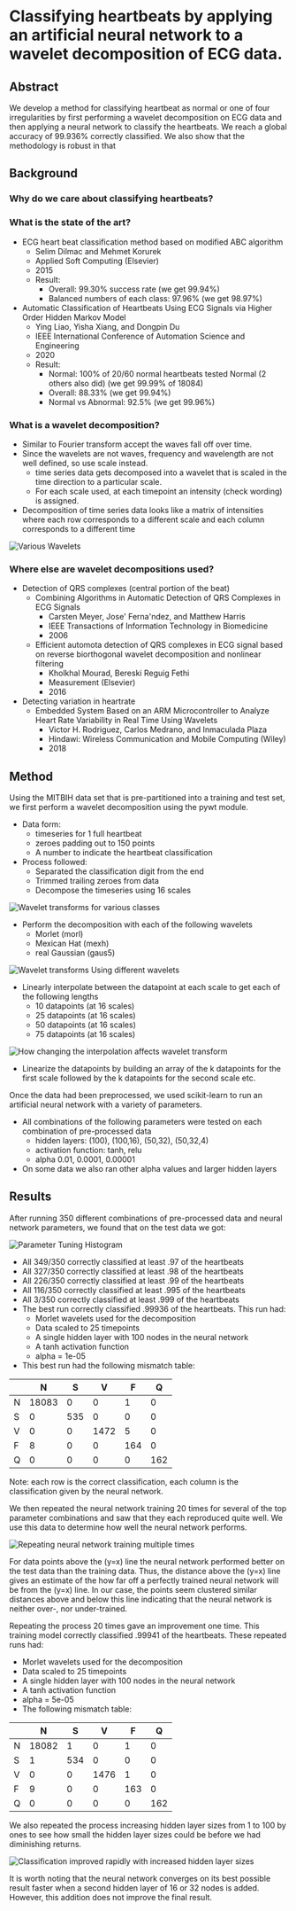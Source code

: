 # Classifying heartbeats by applying an artificial neural network to a wavelet decomposition of ECG data.

## Abstract

We develop a method for classifying heartbeat as normal or one of four irregularities by first performing a wavelet decomposition on ECG data and then applying a neural network to classify the heartbeats. We reach a global accuracy of 99.936% correctly classified. We also show that the methodology is robust in that 

## Background

### Why do we care about classifying heartbeats?

### What is the state of the art?

* ECG heart beat classification method based on modified ABC algorithm
  * Selim Dilmac and Mehmet Korurek
  * Applied Soft Computing (Elsevier)
  * 2015
  * Result:
    * Overall: 99.30% success rate (we get 99.94%)
    * Balanced numbers of each class: 97.96% (we get 98.97%)
* Automatic Classification of Heartbeats Using ECG Signals via Higher Order Hidden Markov Model
  * Ying Liao, Yisha Xiang, and Dongpin Du
  * IEEE International Conference of Automation Science and Engineering
  * 2020
  * Result:
    * Normal: 100% of 20/60 normal heartbeats tested Normal (2 others also did) (we get 99.99% of 18084)
    * Overall: 88.33% (we get 99.94%)
    * Normal vs Abnormal: 92.5% (we get 99.96%)

### What is a wavelet decomposition?

* Similar to Fourier transform accept the waves fall off over time.
* Since the wavelets are not waves, frequency and wavelength are not well defined, so use scale instead.
  * time series data gets decomposed into a wavelet that is scaled in the time direction to a particular scale.
  * For each scale used, at each timepoint an intensity (check wording) is assigned.
* Decomposition of time series data looks like a matrix of intensities where each row corresponds to a different scale and each column corresponds to a different time

![Various Wavelets](wavelets.png)

### Where else are wavelet decompositions used?

* Detection of QRS complexes (central portion of the beat)
  * Combining Algorithms in Automatic Detection of QRS Complexes in ECG Signals
    * Carsten Meyer, Jose' Ferna'ndez, and Matthew Harris
    * IEEE Transactions of Information Technology in Biomedicine
    * 2006
  * Efficient automota detection of QRS complexes in ECG signal based on reverse biorthogonal wavelet decomposition and nonlinear filtering
    * Kholkhal Mourad, Bereski Reguig Fethi
    * Measurement (Elsevier)
    * 2016
* Detecting variation in heartrate
  * Embedded System Based on an ARM Microcontroller to Analyze Heart Rate Variability in Real Time Using Wavelets
    * Victor H. Rodriguez, Carlos Medrano, and Inmaculada Plaza
    * Hindawi: Wireless Communication and Mobile Computing (Wiley)
    * 2018

## Method

Using the MITBIH data set that is pre-partitioned into a training and test set, we first perform a wavelet decomposition using the pywt module.
* Data form:
  * timeseries for 1 full heartbeat
  * zeroes padding out to 150 points
  * A number to indicate the heartbeat classification
* Process followed:
  * Separated the classification digit from the end
  * Trimmed trailing zeroes from data
  * Decompose the timeseries using 16 scales

![Wavelet transforms for various classes](wavelet_class.png)

  * Perform the decomposition with each of the following wavelets
    * Morlet        (morl)
    * Mexican Hat   (mexh)
    * real Gaussian (gaus5)

![Wavelet transforms Using different wavelets](wavelet_types.png)

  * Linearly interpolate between the datapoint at each scale to get each of the following lengths
    * 10 datapoints (at 16 scales)
    * 25 datapoints (at 16 scales)
    * 50 datapoints (at 16 scales)
    * 75 datapoints (at 16 scales)

![How changing the interpolation affects wavelet transform](wavelet_scales.png)

  * Linearize the datapoints by building an array of the k datapoints for the first scale followed by the k datapoints for the second scale etc.

Once the data had been preprocessed, we used scikit-learn to run an artificial neural network with a variety of parameters.
* All combinations of the following parameters were tested on each combination of pre-processed data
  * hidden layers: (100), (100,16), (50,32), (50,32,4)
  * activation function: tanh, relu
  * alpha 0.01, 0.0001, 0.00001
* On some data we also ran other alpha values and larger hidden layers

## Results

After running 350 different combinations of pre-processed data and neural network parameters, we found that on the test data we got:

![Parameter Tuning Histogram](parameter_tuning.png)
* All 349/350 correctly classified at least .97 of the heartbeats
* All 327/350 correctly classified at least .98 of the heartbeats
* All 226/350 correctly classified at least .99 of the heartbeats
* All 116/350 correctly classified at least .995 of the heartbeats
* All 3/350 correctly classified at least .999 of the heartbeats
* The best run correctly classified .99936 of the heartbeats. This run had:
  * Morlet wavelets used for the decomposition
  * Data scaled to 25 timepoints
  * A single hidden layer with 100 nodes in the neural network
  * A tanh activation function
  * alpha = 1e-05
* This best run had the following mismatch table:

|	|N	|S	|V	|F	|Q	|
| ----- | ----- | ----- | ----- | ----- | ----- |
|N	|18083	|0	|0	|1	|0	|
|S	|0	|535	|0	|0	|0	|
|V	|0	|0	|1472	|5	|0	|
|F	|8	|0	|0	|164	|0	|
|Q	|0	|0	|0	|0	|162	|

Note: each row is the correct classification, each column is the classification given by the neural network.

We then repeated the neural network training 20 times for several of the top parameter combinations and saw that they each reproduced quite well. We use this data to determine how well the neural network performs.

![Repeating neural network training multiple times](reproducible.png)

For data points above the \(y=x\) line the neural network performed better on the test data than the training data. Thus, the distance above the \(y=x\) line gives an estimate of the how far off a perfectly trained neural network will be from the \(y=x\) line. In our case, the points seem clustered similar distances above and below this line indicating that the neural network is neither over-, nor under-trained.

Repeating the process 20 times gave an improvement one time. This training model correctly classified .99941 of the heartbeats. These repeated runs had:
  * Morlet wavelets used for the decomposition
  * Data scaled to 25 timepoints
  * A single hidden layer with 100 nodes in the neural network
  * A tanh activation function
  * alpha = 5e-05
* The following mismatch table:

|	|N	|S	|V	|F	|Q	|
| ----- | ----- | ----- | ----- | ----- | ----- |
|N	|18082	|1	|0	|1	|0	|
|S	|1	|534	|0	|0	|0	|
|V	|0	|0	|1476	|1	|0	|
|F	|9	|0	|0	|163	|0	|
|Q	|0	|0	|0	|0	|162	|


We also repeated the process increasing hidden layer sizes from 1 to 100 by ones to see how small the hidden layer sizes could be before we had diminishing returns.

![Classification improved rapidly with increased hidden layer sizes](incremental_convergence.png)

It is worth noting that the neural network converges on its best possible result faster when a second hidden layer of 16 or 32 nodes is added. However, this addition does not improve the final result.
